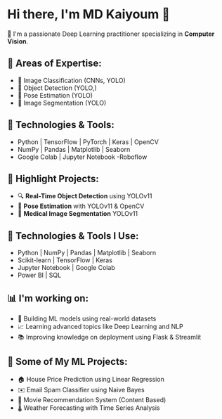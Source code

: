 # Hi there, I'm MD Kaiyoum 👋
🚀 I'm a passionate Deep Learning practitioner specializing in **Computer Vision**.

## 🧠 Areas of Expertise:
- 🧾 Image Classification (CNNs, YOLO)
- 🎯 Object Detection (YOLO,)
- 🧍 Pose Estimation (YOLO)
- 🧩 Image Segmentation (YOLO)

## 🔧 Technologies & Tools:
- Python | TensorFlow | PyTorch | Keras | OpenCV
- NumPy | Pandas | Matplotlib | Seaborn
- Google Colab | Jupyter Notebook
 -Roboflow

## 📂 Highlight Projects:
- 🔍 **Real-Time Object Detection** using YOLOv11  
- 🧠 **Pose Estimation** with YOLOv11 & OpenCV  
- 🧬 **Medical Image Segmentation** YOLOv11  

## 🔧 Technologies & Tools I Use:
- Python | NumPy | Pandas | Matplotlib | Seaborn
- Scikit-learn | TensorFlow | Keras
- Jupyter Notebook | Google Colab
- Power BI | SQL

## 📊 I'm working on:
- 🤖 Building ML models using real-world datasets
- 📈 Learning advanced topics like Deep Learning and NLP
- 📚 Improving knowledge on deployment using Flask & Streamlit

## 🧠 Some of My ML Projects:
- 🏠 House Price Prediction using Linear Regression
- ✉️ Email Spam Classifier using Naive Bayes
- 🎥 Movie Recommendation System (Content Based)
- 🌡️ Weather Forecasting with Time Series Analysis



